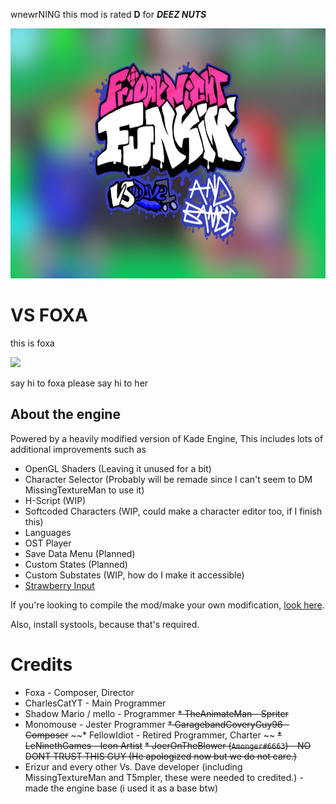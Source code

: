 wnewrNING
this mod is rated **D** for ***DEEZ NUTS***

<img src="KadeEngineWitBackground.png" width="600" height="400">

# VS FOXA
this is foxa

<img src="https://media.discordapp.net/attachments/994696415676739594/1015383787657498634/1cdff2fe-df54-445a-b7df-c9428302cab9-jpnddjpe.gif">

say hi to foxa
please say hi to her

## About the engine
Powered by a heavily modified version of Kade Engine, This includes lots of additional improvements such as
- OpenGL Shaders (Leaving it unused for a bit)
- Character Selector (Probably will be remade since I can't seem to DM MissingTextureMan to use it)
- H-Script (WIP)
- Softcoded Characters (WIP, could make a character editor too, if I finish this)
- Languages
- OST Player
- Save Data Menu (Planned)
- Custom States (Planned)
- Custom Substates (WIP, how do I make it accessible)
- [Strawberry Input](https://github.com/benjaminpants/Funkin-Strawberry)

If you're looking to compile the mod/make your own modification, [look here](Modding.md).

Also, install systools, because that's required.

# Credits

* Foxa - Composer, Director
* CharlesCatYT - Main Programmer
* Shadow Mario / mello - Programmer 
~~* TheAnimateMan - Spriter~~
* Monomouse - Jester Programmer
~~* GaragebandCoveryGuy96 - Composer~~
~~* FellowIdiot - Retired Programmer, Charter ~~
~~* LeNinethGames - Icon Artist~~
~~* JoerOnTheBlower (``Amonger#6663``) - NO DONT TRUST THIS GUY (He apologized now but we do not care.)~~
* Erizur and every other Vs. Dave developer (including MissingTextureMan and T5mpler, these were needed to credited.) - made the engine base (i used it as a base btw)
